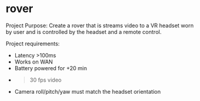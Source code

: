 # rover

Project Purpose:
Create a rover that is streams video to a VR headset worn by user and is controlled by the headset and a remote control.

Project requirements:
- Latency >100ms
- Works on WAN
- Battery powered for +20 min
- >30 fps video
- Camera roll/pitch/yaw must match the headset orientation
